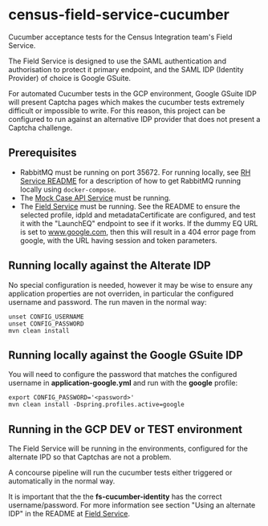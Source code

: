 # census-field-service-cucumber

Cucumber acceptance tests for the Census Integration team's Field Service.

The Field Service is designed to use the SAML authentication and authorisation to protect
it primary endpoint, and the SAML IDP (Identity Provider) of choice is Google GSuite. 

For automated Cucumber tests in the GCP environment, Google GSuite IDP will present Captcha pages
which makes the cucumber tests extremely difficult or impossible to write. For this reason, this 
project can be configured to run against an alternative IDP provider that does not present a Captcha challenge.

## Prerequisites

* RabbitMQ must be running on port 35672. For running locally, see [RH Service README](https://github.com/ONSdigital/census-rh-service) for 
  a description of how to get RabbitMQ running locally using `docker-compose`.
* The [Mock Case API Service](https://github.com/ONSdigital/census-mock-case-api-service)  must be running.
* The [Field Service](https://github.com/ONSdigital/census-field-service) must be running. See the README to ensure the selected profile,
  idpId and metadataCertificate are configured, and test it with the "LaunchEQ" endpoint to see if it works. If the dummy EQ URL is set
  to www.google.com, then this will result in a 404 error page from google, with the URL having session and token parameters.

## Running locally against the Alterate IDP

No special configuration is needed, however it may be wise to ensure any application properties are not overriden, in particular
the configured username and password. The run maven in the normal way:

```
unset CONFIG_USERNAME
unset CONFIG_PASSWORD
mvn clean install
```

## Running locally against the Google GSuite IDP

You will need to configure the password that matches the configured username in **application-google.yml** and run with
the **google** profile:

```
export CONFIG_PASSWORD='<password>'
mvn clean install -Dspring.profiles.active=google
```

## Running in the GCP DEV or TEST environment

The Field Service will be running in the environments, configured for the alternate IPD so that Captchas are not a problem.

A concourse pipeline will run the cucumber tests either triggered or automatically in the normal way.

It is important that the the **fs-cucumber-identity** has the correct username/password. For more information
see section "Using an alternate IDP" in the README at [Field Service](https://github.com/ONSdigital/census-field-service).

